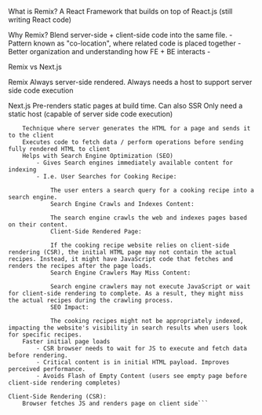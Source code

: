 What is Remix?
    A React Framework that builds on top of React.js (still writing React code)

Why Remix?
    Blend server-side + client-side code into the same file. 
        - Pattern known as "co-location", where related code is placed together
        - Better organization and understanding how FE + BE interacts
        -

Remix vs Next.js


Remix
    Always server-side rendered.
    Always needs a host to support server side code execution


Next.js
    Pre-renders static pages at build time. Can also SSR
    Only need a static host (capable of server side code execution)


    
```Server-Side Rendering (SSR):
    Technique where server generates the HTML for a page and sends it to the client
    Executes code to fetch data / perform operations before sending fully rendered HTML to client
    Helps with Search Engine Optimization (SEO)
        - Gives Search engines immediately available content for indexing
        - I.e. User Searches for Cooking Recipe:

            The user enters a search query for a cooking recipe into a search engine.
            Search Engine Crawls and Indexes Content:

            The search engine crawls the web and indexes pages based on their content.
            Client-Side Rendered Page:

            If the cooking recipe website relies on client-side rendering (CSR), the initial HTML page may not contain the actual recipes. Instead, it might have JavaScript code that fetches and renders the recipes after the page loads.
            Search Engine Crawlers May Miss Content:

            Search engine crawlers may not execute JavaScript or wait for client-side rendering to complete. As a result, they might miss the actual recipes during the crawling process.
            SEO Impact:

            The cooking recipes might not be appropriately indexed, impacting the website's visibility in search results when users look for specific recipes.
    Faster initial page loads
        - CSR browser needs to wait for JS to execute and fetch data before rendering. 
        - Critical content is in initial HTML payload. Improves perceived performance.
        - Avoids Flash of Empty Content (users see empty page before client-side rendering completes)

Client-Side Rendering (CSR):
    Browser fetches JS and renders page on client side```

    